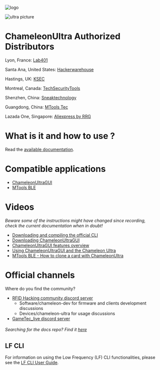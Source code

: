 ![logo](docs/images/ultra-logo.png)

![ultra picture](docs/images/ultra-overview.png)

# ChameleonUltra Authorized Distributors

Lyon, France: [Lab401](https://lab401.com/)

Santa Ana, United States: [Hackerwarehouse](https://hackerwarehouse.com/)

Hastings, UK: [KSEC](https://labs.ksec.co.uk/product/proxgrind-chameleon-ultra/)

Montreal, Canada: [TechSecurityTools](https://techsecuritytools.com/product/chameleon-ultra/)

Shenzhen, China: [Sneaktechnology](https://sneaktechnology.com)

Guangdong, China: [MTools Tec](https://shop.mtoolstec.com/)

Lazada One, Singapore: [Aliexpress by RRG](https://proxgrind.aliexpress.com/store/1101312023)

# What is it and how to use ?

Read the [available documentation](https://github.com/RfidResearchGroup/ChameleonUltra/wiki).

# Compatible applications

* [ChameleonUltraGUI](https://github.com/GameTec-live/ChameleonUltraGUI)
* [MTools BLE](https://github.com/RfidResearchGroup/ChameleonUltra/wiki/mtoolsble)

# Videos

*Beware some of the instructions might have changed since recording, check the current documentation when in doubt!*

* [Downloading and compiling the official CLI](https://www.youtube.com/watch?v=VGpAeitNXH0)
* [Downloading ChameleonUltraGUI](https://www.youtube.com/watch?v=rHH7iqbX3nY)
* [ChameleonUltraGUI features overview](https://www.youtube.com/watch?v=YqE8wyVSse4)
* [Using ChameleonUltraGUI and the Chameleon Ultra](https://www.youtube.com/watch?v=9jtKNJ5-kVY)
* [MTools BLE - How to clone a card with ChameleonUltra](https://youtu.be/IvH-xtdW1Wk?si=4exqgAAeJ-kxU3aN)

# Official channels

Where do you find the community?
* [RFID Hacking community discord server](https://t.ly/d4_C)
  * Software/chameleon-dev for firmware and clients development discussions
  * Devices/chameleon-ultra for usage discussions
* [GameTec_live discord server](https://discord.gg/DJ2A4wxncK)

###### Searching for the docs repo? Find it [here](https://github.com/RfidResearchGroup/ChameleonUltraDocs)

## LF CLI

For information on using the Low Frequency (LF) CLI functionalities, please see the [LF CLI User Guide](docs/lf/lf_cli_user_guide.md).